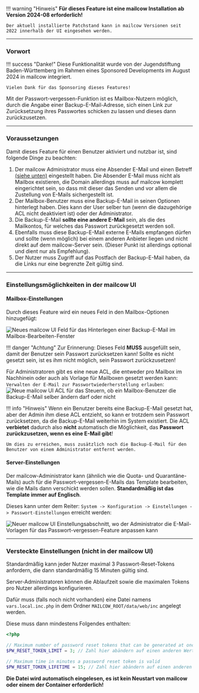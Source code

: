 !!! warning "Hinweis"
    **Für dieses Feature ist eine mailcow Installation ab Version 2024-08 erforderlich!**

    Der aktuell installierte Patchstand kann in mailcow Versionen seit 2022 innerhalb der UI eingesehen werden.

---

### Vorwort

!!! success "Danke!"
    Diese Funktionalität wurde von der Jugendstiftung Baden-Württemberg im Rahmen eines Sponsored Developments im August 2024 in mailcow integriert.

    Vielen Dank für das Sponsoring dieses Features!

Mit der Passwort-vergessen-Funktion ist es Mailbox-Nutzern möglich, durch die Angabe einer Backup-E-Mail-Adresse, sich einen Link zur Zurücksetzung ihres Passwortes schicken zu lassen und dieses dann zurückzusetzen.

---

### Voraussetzungen

Damit dieses Feature für einen Benutzer aktiviert und nutzbar ist, sind folgende Dinge zu beachten:

1. Der mailcow Administrator muss eine Absender E-Mail und einen Betreff [(siehe unten)](#server-einstellungen) eingestellt haben. Die Absender E-Mail muss nicht als Mailbox existieren, die Domain allerdings muss auf mailcow komplett eingerichtet sein, so dass mit dieser das Senden und vor allem die Zustellung von E-Mails sichergestellt ist.
2. Der Mailbox-Benutzer muss eine Backup-E-Mail in seinen Optionen hinterlegt haben. Dies kann der User selber tun (wenn die dazugehörige ACL nicht deaktiviert ist) oder der Administrator.
3. Die Backup-E-Mail **sollte eine andere E-Mail** sein, als die des Mailkontos, für welches das Passwort zurückgesetzt werden soll.
4. Ebenfalls muss diese Backup-E-Mail externe E-Mails empfangen dürfen und sollte (wenn möglich) bei einem anderen Anbieter liegen und nicht direkt auf dem mailcow-Server sein. (Dieser Punkt ist allerdings optional und dient nur als Empfehlung).
5. Der Nutzer muss Zugriff auf das Postfach der Backup-E-Mail haben, da die Links nur eine begrenzte Zeit gültig sind.

---

### Einstellungsmöglichkeiten in der mailcow UI

#### Mailbox-Einstellungen

Durch dieses Feature wird ein neues Feld in den Mailbox-Optionen hinzugefügt:

![Neues mailcow UI Feld für das Hinterlegen einer Backup-E-Mail im Mailbox-Bearbeiten-Fenster](../../assets/images/manual-guides/mailcow-forgot-password_mailbox_field.png)

!!! danger "Achtung"
    Zur Erinnerung: Dieses Feld **MUSS** ausgefüllt sein, damit der Benutzer sein Passwort zurücksetzen kann! Sollte es nicht gesetzt sein, ist es ihm nicht möglich, sein Passwort zurückzusetzen!

Für Administratoren gibt es eine neue ACL, die entweder pro Mailbox im Nachhinein oder auch als Vorlage für Mailboxen gesetzt werden kann: `Verwalten der E-Mail zur Passwortwiederherstellung erlauben`:
![Neue mailcow UI ACL für das Steuern, ob ein Mailbox-Benutzer die Backup-E-Mail selber ändern darf oder nicht](../../assets/images/manual-guides/mailcow-forgot-password_mailbox_acl.png)

!!! info "Hinweis"
    Wenn ein Benutzer bereits eine Backup-E-Mail gesetzt hat, aber der Admin ihm diese ACL entzieht, so kann er trotzdem sein Passwort zurücksetzen, da die Backup-E-Mail weiterhin im System existiert. Die ACL **verbietet** dadurch also **nicht** automatisch die Möglichkeit, das **Passwort zurückzusetzen, wenn es eine E-Mail gibt**!

    Um dies zu erreichen, muss zusätzlich noch die Backup-E-Mail für den Benutzer von einem Administrator entfernt werden.


#### Server-Einstellungen

Der mailcow-Administrator kann (ähnlich wie die Quota- und Quarantäne-Mails) auch für die Passwort-vergessen-E-Mails das Template bearbeiten, wie die Mails dann verschickt werden sollen. **Standardmäßig ist das Template immer auf Englisch**.

Dieses kann unter dem Reiter: `System -> Konfiguration -> Einstellungen -> Passwort-Einstellungen` erreicht werden:

![Neuer mailcow UI Einstellungsabschnitt, wo der Administrator die E-Mail-Vorlagen für das Passwort-vergessen-Feature anpassen kann](../../assets/images/manual-guides/mailcow-forgot-password_server_settings.png)

---

### Versteckte Einstellungen (nicht in der mailcow UI)

Standardmäßig kann jeder Nutzer maximal 3 Passwort-Reset-Tokens anfordern, die dann standardmäßig 15 Minuten gültig sind.

Server-Administratoren können die Ablaufzeit sowie die maximalen Tokens pro Nutzer allerdings konfigurieren.

Dafür muss (falls noch nicht vorhanden) eine Datei namens `vars.local.inc.php` in dem Ordner `MAILCOW_ROOT/data/web/inc` angelegt werden.

Diese muss dann mindestens Folgendes enthalten:

```php
<?php

// Maximum number of password reset tokens that can be generated at once per user
$PW_RESET_TOKEN_LIMIT = 3; // Zahl hier abändern auf einen anderen Wert

// Maximum time in minutes a password reset token is valid
$PW_RESET_TOKEN_LIFETIME = 15; // Zahl hier abändern auf einen anderen Wert. Wert in Minuten
```

**Die Datei wird automatisch eingelesen, es ist kein Neustart von mailcow oder einem der Container erforderlich!**